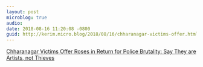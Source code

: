 ```yaml
---
layout: post
microblog: true
audio: 
date: 2018-08-16 11:20:08 -0800
guid: http://kerim.micro.blog/2018/08/16/chharanagar-victims-offer.html
---
```

[Chharanagar Victims Offer Roses in Return for Police Brutality: Say They are Artists, not Thieves](https://wokejournal.com/2018/08/14/chharanagar-victims-offer-roses-in-return-for-police-brutality-says-they-are-artists-not-thieves/)
